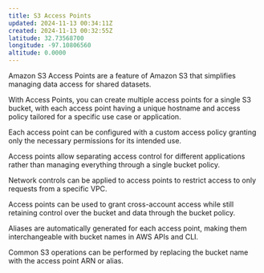 ```yaml
---
title: S3 Access Points
updated: 2024-11-13 00:34:11Z
created: 2024-11-13 00:32:55Z
latitude: 32.73568700
longitude: -97.10806560
altitude: 0.0000
---
```


Amazon S3 Access Points are a feature of Amazon S3 that simplifies managing data access for shared datasets. 

With Access Points, you can create multiple access points for a single S3 bucket, with each access point having a unique hostname and access policy tailored for a specific use case or application.

Each access point can be configured with a custom access policy granting only the necessary permissions for its intended use.

Access points allow separating access control for different applications rather than managing everything through a single bucket policy.

Network controls can be applied to access points to restrict access to only requests from a specific VPC.

Access points can be used to grant cross-account access while still retaining control over the bucket and data through the bucket policy.

Aliases are automatically generated for each access point, making them interchangeable with bucket names in AWS APIs and CLI.

Common S3 operations can be performed by replacing the bucket name with the access point ARN or alias.